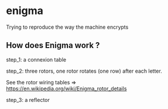 # enigma
Trying to reproduce the way the machine encrypts

## How does Enigma work ? 

step_1: a connexion table

step_2: three rotors, one rotor rotates (one row) after each letter. 

See the rotor wiring tables => https://en.wikipedia.org/wiki/Enigma_rotor_details

step_3: a reflector
